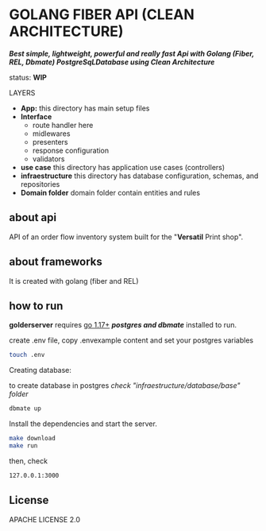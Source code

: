 # GOLANG FIBER API (CLEAN ARCHITECTURE)
**_Best simple, lightweight, powerful and really fast Api with Golang (Fiber, REL, Dbmate) PostgreSqLDatabase using Clean Architecture_**

status: **WIP**

LAYERS

- **App:**
  this directory has main setup files
- **Interface**
    - route handler here
    - midlewares
    - presenters
    - response configuration
    - validators
- **use case**
  this directory has application use cases (controllers)
- **infraestructure**
  this directory has database configuration, schemas, and repositories
- **Domain folder**
  domain folder contain entities and rules

## about api
API of an order flow inventory system built for the "**Versatil** Print shop".

## about frameworks
It is created with golang (fiber and REL)

## how to run

**golderserver** requires [go 1.17+](https://golang.org/dl/) 
***postgres and dbmate*** installed to run.

create .env file, copy .envexample content and set your postgres variables
```sh
touch .env
```

Creating database:

to create database in postgres _check "infraestructure/database/base" folder_

```sh
dbmate up
```

Install the dependencies and start the server.

```sh
make download
make run
```

then, check 

```sh
127.0.0.1:3000
```

## License
APACHE LICENSE 2.0

